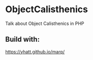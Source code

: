 # ObjectCalisthenics
Talk about Object Calisthenics in PHP

## Build with:
https://yhatt.github.io/marp/
